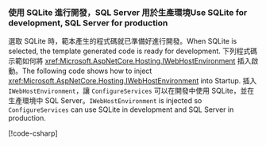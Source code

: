 ### <a name="use-sqlite-for-development-sql-server-for-production"></a><span data-ttu-id="cf634-101">使用 SQLite 進行開發，SQL Server 用於生產環境</span><span class="sxs-lookup"><span data-stu-id="cf634-101">Use SQLite for development, SQL Server for production</span></span>

<span data-ttu-id="cf634-102">選取 SQLite 時，範本產生的程式碼就已準備好進行開發。</span><span class="sxs-lookup"><span data-stu-id="cf634-102">When SQLite is selected, the template generated code is ready for development.</span></span> <span data-ttu-id="cf634-103">下列程式碼示範如何將 <xref:Microsoft.AspNetCore.Hosting.IWebHostEnvironment> 插入啟動。</span><span class="sxs-lookup"><span data-stu-id="cf634-103">The following code shows how to inject <xref:Microsoft.AspNetCore.Hosting.IWebHostEnvironment> into Startup.</span></span> <span data-ttu-id="cf634-104">插入 `IWebHostEnvironment`，讓 `ConfigureServices` 可以在開發中使用 SQLite，並在生產環境中 SQL Server。</span><span class="sxs-lookup"><span data-stu-id="cf634-104">`IWebHostEnvironment` is injected so `ConfigureServices` can use SQLite in development and SQL Server in production.</span></span>

[!code-csharp[](~/includes/RP/code/StartupDevProd.cs?name=snippet&highlight=5,10,14)]
